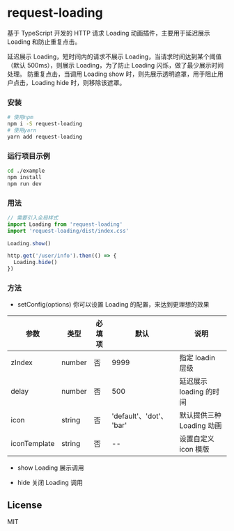 # request-loading

基于 TypeScript 开发的 HTTP 请求 Loading 动画插件，主要用于延迟展示 Loading 和防止重复点击。

  延迟展示 Loading，短时间内的请求不展示 Loading，当请求时间达到某个阈值（默认 500ms），则展示 Loading，为了防止 Loading 闪烁，做了最少展示时间处理。
  防重复点击，当调用 Loading show 时，则先展示透明遮罩，用于阻止用户点击，Loading hide 时，则移除该遮罩。

### 安装

```bash
# 使用npm
npm i -S request-loading
# 使用yarn
yarn add request-loading
```

### 运行项目示例

```bash
cd ./example
npm install
npm run dev
```

### 用法

```ts
// 需要引入全局样式
import Loading from 'request-loading'
import 'request-loading/dist/index.css'

Loading.show()

http.get('/user/info').then(() => {
  Loading.hide()
})
```

### 方法

- setConfig(options)
  你可以设置 Loading 的配置，来达到更理想的效果

| 参数         | 类型   | 必填项 | 默认                     | 说明                      |
| ------------ | ------ | ------ | ------------------------ | ------------------------- |
| zIndex       | number | 否     | 9999                     | 指定 loadin 层级          |
| delay        | number | 否     | 500                      | 延迟展示 loading 的时间   |
| icon         | string | 否     | 'default'、'dot'、 'bar' | 默认提供三种 Loading 动画 |
| iconTemplate | string | 否     | --                       | 设置自定义 icon 模版      |

- show
  Loading 展示调用

- hide
  关闭 Loading 调用

## License

MIT

